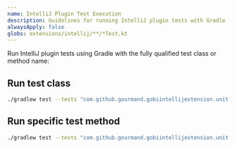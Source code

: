```yaml
---
name: IntelliJ Plugin Test Execution
description: Guidelines for running IntelliJ plugin tests with Gradle
alwaysApply: false
globs: extensions/intellij/**/*Test.kt
---
```


Run IntelliJ plugin tests using Gradle with the fully qualified test class or method name:

## Run test class

```bash
./gradlew test --tests "com.github.gourmand.gobiintellijextension.unit.ApplyToFileHandlerTest"
```

## Run specific test method

```bash
./gradlew test --tests "com.github.gourmand.gobiintellijextension.unit.ApplyToFileHandlerTest.should*"
```
